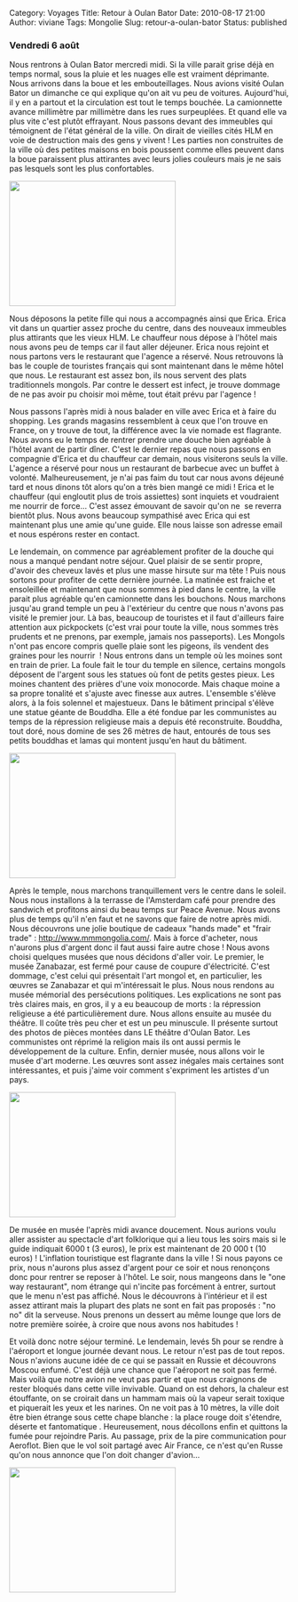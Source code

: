 Category: Voyages
Title: Retour à Oulan Bator
Date: 2010-08-17 21:00
Author: viviane
Tags: Mongolie
Slug: retour-a-oulan-bator
Status: published

<h3 lang="x-western">Vendredi 6 août</h3>
<p lang="x-western">Nous rentrons à Oulan Bator mercredi midi. Si la ville parait grise déjà en temps normal, sous la pluie et les nuages elle est vraiment déprimante. Nous arrivons dans la boue et les embouteillages. Nous avions visité Oulan Bator un dimanche ce qui explique qu'on ait vu peu de voitures. Aujourd'hui, il y en a partout et la circulation est tout le temps bouchée. La camionnette avance millimètre par millimètre dans les rues surpeuplées. Et quand elle va plus vite c'est plutôt effrayant. Nous passons devant des immeubles qui témoignent de l'état général de la ville. On dirait de vieilles cités HLM en voie de destruction mais des gens y vivent ! Les parties non construites de la ville où des petites maisons en bois poussent comme elles peuvent dans la boue paraissent plus attirantes avec leurs jolies couleurs mais je ne sais pas lesquels sont les plus confortables.</p>
<p lang="x-western"><a href="http://www.viviane-voyages.com/wp-content/uploads/2010/08/P1010816.jpg"><img class="aligncenter size-medium wp-image-1547" title="Oulan Bator" src="http://www.viviane-voyages.com/wp-content/uploads/2010/08/P1010816-300x225.jpg" alt="" width="300" height="225" /></a></p>

<div lang="x-western">

Nous déposons la petite fille qui nous a accompagnés ainsi que Erica. Erica vit dans un quartier assez proche du centre, dans des nouveaux immeubles plus attirants que les vieux HLM. Le chauffeur nous dépose à l'hôtel mais nous avons peu de temps car il faut aller déjeuner. Erica nous rejoint et nous partons vers le restaurant que l'agence a réservé. Nous retrouvons là bas le couple de touristes français qui sont maintenant dans le même hôtel que nous. Le restaurant est assez bon, ils nous servent des plats traditionnels mongols. Par contre le dessert est infect, je trouve dommage de ne pas avoir pu choisir moi même, tout était prévu par l'agence !

Nous passons l'après midi à nous balader en ville avec Erica et à faire du shopping. Les grands magasins ressemblent à ceux que l'on trouve en France, on y trouve de tout, la différence avec la vie nomade est flagrante. Nous avons eu le temps de rentrer prendre une douche bien agréable à l'hôtel avant de partir dîner. C'est le dernier repas que nous passons en compagnie d'Erica et du chauffeur car demain, nous visiterons seuls la ville. L'agence a réservé pour nous un restaurant de barbecue avec un buffet à volonté. Malheureusement, je n'ai pas faim du tout car nous avons déjeuné tard et nous dinons tôt alors qu'on a très bien mangé ce midi ! Erica et le chauffeur (qui engloutit plus de trois assiettes) sont inquiets et voudraient me nourrir de force... C'est assez émouvant de savoir qu'on ne  se reverra bientôt plus. Nous avons beaucoup sympathisé avec Erica qui est maintenant plus une amie qu'une guide. Elle nous laisse son adresse email et nous espérons rester en contact.

Le lendemain, on commence par agréablement profiter de la douche qui nous a manqué pendant notre séjour. Quel plaisir de se sentir propre, d'avoir des cheveux lavés et plus une masse hirsute sur ma tête ! Puis nous sortons pour profiter de cette dernière journée. La matinée est fraiche et ensoleillée et maintenant que nous sommes à pied dans le centre, la ville parait plus agréable qu'en camionnette dans les bouchons. Nous marchons jusqu'au grand temple un peu à l'extérieur du centre que nous n'avons pas visité le premier jour. Là bas, beaucoup de touristes et il faut d'ailleurs faire attention aux pickpockets (c'est vrai pour toute la ville, nous sommes très prudents et ne prenons, par exemple, jamais nos passeports). Les Mongols n'ont pas encore compris quelle plaie sont les pigeons, ils vendent des graines pour les nourrir  ! Nous entrons dans un temple où les moines sont en train de prier. La foule fait le tour du temple en silence, certains mongols déposent de l'argent sous les statues où font de petits gestes pieux. Les moines chantent des prières d'une voix monocorde. Mais chaque moine a sa propre tonalité et s'ajuste avec finesse aux autres. L'ensemble s'élève alors, à la fois solennel et majestueux. Dans le bâtiment principal s'élève une statue géante de Bouddha. Elle a été fondue par les communistes au temps de la répression religieuse mais a depuis été reconstruite. Bouddha, tout doré, nous domine de ses 26 mètres de haut, entourés de tous ses petits bouddhas et lamas qui montent jusqu'en haut du bâtiment.

<a href="http://www.viviane-voyages.com/wp-content/uploads/2010/08/P1010806.jpg"><img class="aligncenter size-medium wp-image-1546" title="Le temple" src="http://www.viviane-voyages.com/wp-content/uploads/2010/08/P1010806-300x225.jpg" alt="" width="300" height="225" /></a>

Après le temple, nous marchons tranquillement vers le centre dans le soleil. Nous nous installons à la terrasse de l'Amsterdam café pour prendre des sandwich et profitons ainsi du beau temps sur Peace Avenue. Nous avons plus de temps qu'il n'en faut et ne savons que faire de notre après midi. Nous découvrons une jolie boutique de cadeaux "hands made" et "frair trade" : http://www.mmmongolia.com/. Mais à force d'acheter, nous n'aurons plus d'argent donc il faut aussi faire autre chose ! Nous avons choisi quelques musées que nous décidons d'aller voir. Le premier, le musée Zanabazar, est fermé pour cause de coupure d'électricité. C'est dommage, c'est celui qui présentait l'art mongol et, en particulier, les œuvres se Zanabazar et qui m'intéressait le plus. Nous nous rendons au musée mémorial des persécutions politiques. Les explications ne sont pas très claires mais, en gros, il y a eu beaucoup de morts : la répression religieuse a été particulièrement dure. Nous allons ensuite au musée du théâtre. Il coûte très peu cher et est un peu minuscule. Il présente surtout des photos de pièces montées dans LE théâtre d'Oulan Bator. Les communistes ont réprimé la religion mais ils ont aussi permis le développement de la culture. Enfin, dernier musée, nous allons voir le musée d'art moderne. Les œuvres sont assez inégales mais certaines sont intéressantes, et puis j'aime voir comment s'expriment les artistes d'un pays.

<a href="http://www.viviane-voyages.com/wp-content/uploads/2010/08/P1010819.jpg"><img class="aligncenter size-medium wp-image-1548" title="closed due to power cut" src="http://www.viviane-voyages.com/wp-content/uploads/2010/08/P1010819-300x225.jpg" alt="" width="300" height="225" /></a>

De musée en musée l'après midi avance doucement. Nous aurions voulu aller assister au spectacle d'art folklorique qui a lieu tous les soirs mais si le guide indiquait 6000 t (3 euros), le prix est maintenant de 20 000 t (10 euros) ! L'inflation touristique est flagrante dans la ville ! Si nous payons ce prix, nous n'aurons plus assez d'argent pour ce soir et nous renonçons donc pour rentrer se reposer à l'hôtel. Le soir, nous mangeons dans le "one way restaurant", nom étrange qui n'incite pas forcément à entrer, surtout que le menu n'est pas affiché. Nous le découvrons à l'intérieur et il est assez attirant mais la plupart des plats ne sont en fait pas proposés : "no no" dit la serveuse. Nous prenons un dessert au même lounge que lors de notre première soirée, à croire que nous avons nos habitudes !

Et voilà donc notre séjour terminé. Le lendemain, levés 5h pour se rendre à l'aéroport et longue journée devant nous. Le retour n'est pas de tout repos. Nous n'avions aucune idée de ce qui se passait en Russie et découvrons Moscou enfumé. C'est déjà une chance que l'aéroport ne soit pas fermé. Mais voilà que notre avion ne veut pas partir et que nous craignons de rester bloqués dans cette ville invivable. Quand on est dehors, la chaleur est étouffante, on se croirait dans un hammam mais où la vapeur serait toxique et piquerait les yeux et les narines. On ne voit pas à 10 mètres, la ville doit être bien étrange sous cette chape blanche : la place rouge doit s'étendre, déserte et fantomatique . Heureusement, nous décollons enfin et quittons la fumée pour rejoindre Paris. Au passage, prix de la pire communication pour Aeroflot. Bien que le vol soit partagé avec Air France, ce n'est qu'en Russe qu'on nous annonce que l'on doit changer d'avion...

<a href="http://www.viviane-voyages.com/wp-content/uploads/2010/08/P1010827.jpg"><img class="aligncenter size-medium wp-image-1550" title="L'aéroport de Moscou enfumé" src="http://www.viviane-voyages.com/wp-content/uploads/2010/08/P1010827-300x225.jpg" alt="" width="300" height="225" /></a>

</div>